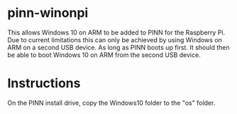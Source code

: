 # pinn-winonpi

This allows Windows 10 on ARM to be added to PINN for the Raspberry Pi.  Due to current limitations this can only be achieved by using Windows on ARM on a second USB device.  As long as PINN boots up first.  It should then be able to boot Windows 10 on ARM from the second USB device.

# Instructions

On the PINN install drive, copy the Windows10 folder to the "os" folder.
